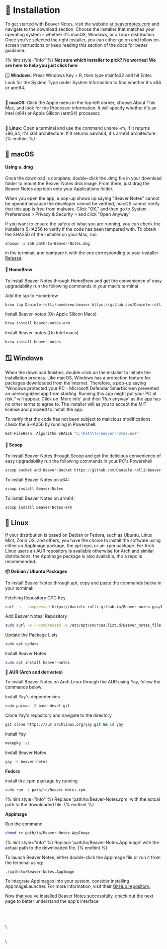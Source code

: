 # 🚀 Installation

To get started with Beaver Notes, visit the website at [beavernotes.com](https://beavernotes.com/download) and navigate to the download section. Choose the installer that matches your operating system – whether it's macOS, Windows, or a Linux distribution. Once you've selected the right installer, you can either go on and follow on-screen instructions or keep reading this section of the docs for better guidance.



{% hint style="info" %}
**Not sure which installer to pick? No worries! We are here to help you just click here**

🪟 **Windows**: Press Windows Key + R, then type msinfo32 and hit Enter. Look for the System Type under System Information to find whether it's x64 or arm64.

\
🍎 **macOS**: Click the Apple menu in the top-left corner, choose About This Mac, and look for the Processor information. It will specify whether it's an Intel (x64) or Apple Silicon (arm64) processor.

\
🐧 **Linux**: Open a terminal and use the command uname -m. If it returns x86\_64, it's x64 architecture. If it returns aarch64, it's arm64 architecture.
{% endhint %}

## 🍎 **macOS**

#### &#x20;**Using a .dmg**

Once the download is complete, double-click the .dmg file in your download folder to mount the Beaver Notes disk image. From there, just drag the Beaver Notes app icon onto your Applications folder.

When you open the app, a pop-up shows up saying "Beaver Notes" cannot be opened because the developer cannot be verified, macOS cannot verify that this app is free from malware. Click "OK," and then go to System Preferences > Privacy & Security > and click "Open Anyway"

If you want to ensure the safety of what you are running, you can check the installer’s SHA256 to verify if the code has been tampered with. To obtain the SHA256 of the installer on your Mac, run

```bash
shasum -a 256 path-to-Beaver-Notes.dmg
```

in the terminal, and compare it with the one corresponding to your installer [Release](https://github.com/Daniele-rolli/Beaver-Notes/releases).

#### &#x20;**🍺 HomeBrew**

To install Beaver Notes through HomeBrew and get the convenience of easy upgradability run the following commands in your mac's terminal

Add the tap to Homebrew

```bash
brew tap Daniele-rolli/homebrew-beaver https://github.com/Daniele-rolli/homebrew-beaver.git
```

Install Beaver-notes (On Apple Silicon Macs)

```bash
brew install beaver-notes-arm
```

Install Beaver-notes (On Intel macs)

```bash
brew install beaver-notes
```

## 🪟 **Windows**

When the download finishes, double-click on the installer to initiate the installation process. Like macOS, Windows has a protection feature for packages downloaded from the internet. Therefore, a pop-up saying “Windows protected your PC - Microsoft Defender SmartScreen prevented an unrecognized app from starting. Running this app might put your PC at risk.“ will appear. Click on 'More info' and then 'Run anyway' as the app has no other terms to agree to. The installer will as you to accept the MIT license and proceed to install the app.

To verify that the code has not been subject to malicious modifications, check the SHA256 by running in Powershell:

```powershell
Get-FileHash -Algorithm SHA256 "C:\Path\to\beaver-notes.exe"
```

#### **🍦 Scoop**

To install Beaver Notes through Scoop and get the delicious convenience of easy upgradability run the following commands in your PC's Powershell

```powershell
scoop bucket add Beaver-Bucket https://github.com/Daniele-rolli/Beaver-Bucket
```

To install Beaver Notes on x64:

```powershell
scoop install Beaver-Notes
```

To install Beaver Notes on arm64:

```powershell
scoop install Beaver-Notes-arm
```

## 🐧 Linux&#x20;

If your distribution is based on Debian or Fedora, such as Ubuntu, Linux Mint, Zorin OS, and others, you have the choice to install the software using either an AppImage package, the apt repo, or an .rpm package. For Arch Linux users an AUR repository is available otherwise for Arch and similar distributions, the AppImage package is also available, tho a repo is recommended.

**📦 Debian / Ubuntu Packages**

To install Beaver Notes through apt, copy and paste the commands below in your terminal:

Fetching Repository GPG Key

```bash
curl -s --compressed https://daniele-rolli.github.io/Beaver-notes-ppa/KEY.gpg | gpg --dearmor | sudo tee /etc/apt/trusted.gpg.d/Beaver-notes-ppa.gpg >/dev/null
```

Add Beaver Notes' Repository

```bash
sudo curl -s --compressed -o /etc/apt/sources.list.d/Beaver_notes_file.list https://daniele-rolli.github.io/Beaver-notes-ppa/Beaver_notes_file.list
```

Update the Package Lists

```bash
sudo apt update
```

Install Beaver Notes

```bash
sudo apt install beaver-notes
```

**🔩 AUR (Arch and derivates)**

To install Beaver Notes on Arch Linux through the AUR using Yay, follow the commands below:

Install Yay's dependencies

```bash
sudo pacman -S base-devel git
```

Clone Yay's repository and navigate to the directory

```bash
git clone https://aur.archlinux.org/yay.git && cd yay
```

Install Yay

```bash
makepkg -si
```

Install Beaver Notes

```bash
yay -S beaver-notes
```

**Fedora**&#x20;

install the .rpm package by running

```bash
sudo rpm -i path/to/Beaver-Notes.rpm
```

{% hint style="info" %}
Replace 'path/to/Beaver-Notes.rpm' with the actual path to the downloaded file.
{% endhint %}

**Appimage**

Run the command

```bash
chmod +x path/to/Beaver-Notes.AppImage
```

{% hint style="info" %}
Replace 'path/to/Beaver-Notes.AppImage' with the actual path to the downloaded file.
{% endhint %}

To launch Beaver Notes, either double-click the AppImage file or run it from the terminal using:

```
./path/to/Beaver-Notes.AppImage
```

To integrate AppImages into your system, consider installing AppImageLauncher. For more information, visit their [GitHub repository.](https://github.com/TheAssassin/AppImageLauncher)

Now that you've installed Beaver Notes successfully, check out the next page to better understand the app's interface

\
\
\
\






\
\
